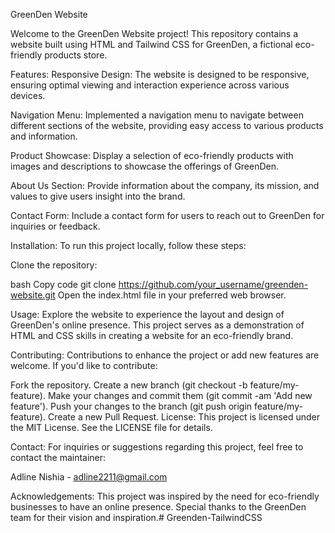 GreenDen Website

Welcome to the GreenDen Website project! This repository contains a website built using HTML and Tailwind CSS for GreenDen, a fictional eco-friendly products store.



Features:
Responsive Design: The website is designed to be responsive, ensuring optimal viewing and interaction experience across various devices.

Navigation Menu: Implemented a navigation menu to navigate between different sections of the website, providing easy access to various products and information.

Product Showcase: Display a selection of eco-friendly products with images and descriptions to showcase the offerings of GreenDen.

About Us Section: Provide information about the company, its mission, and values to give users insight into the brand.

Contact Form: Include a contact form for users to reach out to GreenDen for inquiries or feedback.

Installation:
To run this project locally, follow these steps:

Clone the repository:

bash
Copy code
git clone https://github.com/your_username/greenden-website.git
Open the index.html file in your preferred web browser.

Usage:
Explore the website to experience the layout and design of GreenDen's online presence. This project serves as a demonstration of HTML and CSS skills in creating a website for an eco-friendly brand.

Contributing:
Contributions to enhance the project or add new features are welcome. If you'd like to contribute:

Fork the repository.
Create a new branch (git checkout -b feature/my-feature).
Make your changes and commit them (git commit -am 'Add new feature').
Push your changes to the branch (git push origin feature/my-feature).
Create a new Pull Request.
License:
This project is licensed under the MIT License. See the LICENSE file for details.

Contact:
For inquiries or suggestions regarding this project, feel free to contact the maintainer:

Adline Nishia - adline2211@gmail.com

Acknowledgements:
This project was inspired by the need for eco-friendly businesses to have an online presence. Special thanks to the GreenDen team for their vision and inspiration.# Greenden-TailwindCSS
